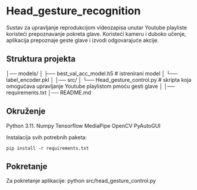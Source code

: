 # Head_gesture_recognition
Sustav za upravljanje reprodukcijom videozapisa unutar Youtube playliste koristeći prepoznavanje pokreta glave.
Koristeći kameru i duboko učenje, aplikacija prepoznaje geste glave i izvodi odgovarajuće akcije.

## Struktura projekta
│── models/ 
│ ├── best_val_acc_model.h5  # istrenirani model
│ └── label_encoder.pkl
│
│── src/ 
│ └── Head_gesture_control.py # skripta koja omogućava upravljanje Youtube playlistom pmoću gesti glave
│
│── requirements.txt 
│── README.md 

## Okruženje
  Python 3.11.
  Numpy 
  Tensorflow 
  MediaPipe 
  OpenCV
  PyAutoGUI

  Instalacija svih potrebnih paketa:
  ```
  pip install -r requirements.txt
  ```

## Pokretanje
 Za pokretanje aplikacije:
 python src/head_gesture_control.py


  
